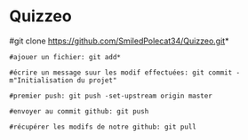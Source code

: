 # Quizzeo

#git clone https://github.com/SmiledPolecat34/Quizzeo.git*

    #ajouer un fichier: git add*

    #écrire un message suur les modif effectuées: git commit -m"Initialisation du projet"
    
    #premier push: git push -set-upstream origin master
    
    #envoyer au commit github: git push
    
    #récupérer les modifs de notre github: git pull 
